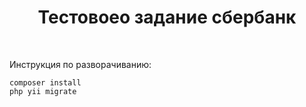 <p align="center">
    <h1 align="center">Тестовоео задание сбербанк</h1>
    <br>
</p>

Инструкция по разворачиванию:
```
composer install
php yii migrate
```